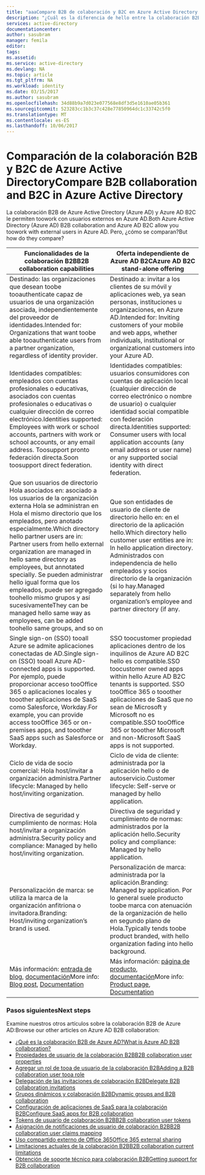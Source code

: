```yaml
---
title: "aaaCompare B2B de colaboración y B2C en Azure Active Directory | Documentos de Microsoft"
description: "¿Cuál es la diferencia de hello entre la colaboración B2B de Azure Active Directory y Azure AD B2C?"
services: active-directory
documentationcenter: 
author: sasubram
manager: femila
editor: 
tags: 
ms.assetid: 
ms.service: active-directory
ms.devlang: NA
ms.topic: article
ms.tgt_pltfrm: NA
ms.workload: identity
ms.date: 03/15/2017
ms.author: sasubram
ms.openlocfilehash: 34d88b9a7d023e077568e8df3d5e1610ae05b361
ms.sourcegitcommit: 523283cc1b3c37c428e77850964dc1c33742c5f0
ms.translationtype: MT
ms.contentlocale: es-ES
ms.lasthandoff: 10/06/2017
---
```

# <a name="compare-b2b-collaboration-and-b2c-in-azure-active-directory"></a><span data-ttu-id="12dae-103">Comparación de la colaboración B2B y B2C de Azure Active Directory</span><span class="sxs-lookup"><span data-stu-id="12dae-103">Compare B2B collaboration and B2C in Azure Active Directory</span></span>

<span data-ttu-id="12dae-104">La colaboración B2B de Azure Active Directory (Azure AD) y Azure AD B2C le permiten toowork con usuarios externos en Azure AD.</span><span class="sxs-lookup"><span data-stu-id="12dae-104">Both Azure Active Directory (Azure AD) B2B collaboration and Azure AD B2C allow you toowork with external users in Azure AD.</span></span> <span data-ttu-id="12dae-105">Pero, ¿cómo se comparan?</span><span class="sxs-lookup"><span data-stu-id="12dae-105">But how do they compare?</span></span>


<span data-ttu-id="12dae-106">Funcionalidades de la colaboración B2B</span><span class="sxs-lookup"><span data-stu-id="12dae-106">B2B collaboration capabilities</span></span> |     <span data-ttu-id="12dae-107">Oferta independiente de Azure AD B2C</span><span class="sxs-lookup"><span data-stu-id="12dae-107">Azure AD B2C stand-alone offering</span></span>
-------- | --------
<span data-ttu-id="12dae-108">Destinado: las organizaciones que desean toobe tooauthenticate capaz de usuarios de una organización asociada, independientemente del proveedor de identidades.</span><span class="sxs-lookup"><span data-stu-id="12dae-108">Intended for: Organizations that want toobe able tooauthenticate users from a partner organization, regardless of identity provider.</span></span> | <span data-ttu-id="12dae-109">Destinado a: invitar a los clientes de su móvil y aplicaciones web, ya sean personas, instituciones u organizaciones, en Azure AD.</span><span class="sxs-lookup"><span data-stu-id="12dae-109">Intended for: Inviting customers of your mobile and web apps, whether individuals, institutional or organizational customers into your Azure AD.</span></span>
<span data-ttu-id="12dae-110">Identidades compatibles: empleados con cuentas profesionales o educativas, asociados con cuentas profesionales o educativas o cualquier dirección de correo electrónico.</span><span class="sxs-lookup"><span data-stu-id="12dae-110">Identities supported: Employees with work or school accounts, partners with work or school accounts, or any email address.</span></span> <span data-ttu-id="12dae-111">Toosupport pronto federación directa.</span><span class="sxs-lookup"><span data-stu-id="12dae-111">Soon toosupport direct federation.</span></span>  | <span data-ttu-id="12dae-112">Identidades compatibles: usuarios consumidores con cuentas de aplicación local (cualquier dirección de correo electrónico o nombre de usuario) o cualquier identidad social compatible con federación directa.</span><span class="sxs-lookup"><span data-stu-id="12dae-112">Identities supported: Consumer users with local application accounts (any email address or user name) or any supported social identity with direct federation.</span></span>
<span data-ttu-id="12dae-113">Que son usuarios de directorio Hola asociados en: asociado a los usuarios de la organización externa Hola se administran en Hola el mismo directorio que los empleados, pero anotado especialmente.</span><span class="sxs-lookup"><span data-stu-id="12dae-113">Which directory hello partner users are in: Partner users from hello external organization are managed in hello same directory as employees, but annotated specially.</span></span> <span data-ttu-id="12dae-114">Se pueden administrar hello igual forma que los empleados, puede ser agregado toohello mismo grupos y así sucesivamente</span><span class="sxs-lookup"><span data-stu-id="12dae-114">They can be managed hello same way as employees, can be added toohello same groups, and so on</span></span>  | <span data-ttu-id="12dae-115">Que son entidades de usuario de cliente de directorio hello en: en el directorio de la aplicación hello.</span><span class="sxs-lookup"><span data-stu-id="12dae-115">Which directory hello customer user entities are in: In hello application directory.</span></span> <span data-ttu-id="12dae-116">Administrados con independencia de hello empleados y socios directorio de la organización (si lo hay.</span><span class="sxs-lookup"><span data-stu-id="12dae-116">Managed separately from hello organization’s employee and partner directory (if any.</span></span>
<span data-ttu-id="12dae-117">Single sign-on (SSO) tooall Azure se admite aplicaciones conectadas de AD.</span><span class="sxs-lookup"><span data-stu-id="12dae-117">Single sign-on (SSO) tooall Azure AD-connected apps is supported.</span></span> <span data-ttu-id="12dae-118">Por ejemplo, puede proporcionar acceso tooOffice 365 o aplicaciones locales y tooother aplicaciones de SaaS como Salesforce, Workday.</span><span class="sxs-lookup"><span data-stu-id="12dae-118">For example, you can provide access tooOffice 365 or on-premises apps, and tooother SaaS apps such as Salesforce or Workday.</span></span>  |  <span data-ttu-id="12dae-119">SSO toocustomer propiedad aplicaciones dentro de los inquilinos de Azure AD B2C hello es compatible.</span><span class="sxs-lookup"><span data-stu-id="12dae-119">SSO toocustomer owned apps within hello Azure AD B2C tenants is supported.</span></span> <span data-ttu-id="12dae-120">SSO tooOffice 365 o tooother aplicaciones de SaaS que no sean de Microsoft y Microsoft no es compatible.</span><span class="sxs-lookup"><span data-stu-id="12dae-120">SSO tooOffice 365 or tooother Microsoft and non-Microsoft SaaS apps is not supported.</span></span>
<span data-ttu-id="12dae-121">Ciclo de vida de socio comercial: Hola host/invitar a organización administra.</span><span class="sxs-lookup"><span data-stu-id="12dae-121">Partner lifecycle: Managed by hello host/inviting organization.</span></span>  | <span data-ttu-id="12dae-122">Ciclo de vida de cliente: administrada por la aplicación hello o de autoservicio.</span><span class="sxs-lookup"><span data-stu-id="12dae-122">Customer lifecycle: Self-serve or managed by hello application.</span></span>
<span data-ttu-id="12dae-123">Directiva de seguridad y cumplimiento de normas: Hola host/invitar a organización administra.</span><span class="sxs-lookup"><span data-stu-id="12dae-123">Security policy and compliance: Managed by hello host/inviting organization.</span></span>  | <span data-ttu-id="12dae-124">Directiva de seguridad y cumplimiento de normas: administrados por la aplicación hello.</span><span class="sxs-lookup"><span data-stu-id="12dae-124">Security policy and compliance: Managed by hello application.</span></span>
<span data-ttu-id="12dae-125">Personalización de marca: se utiliza la marca de la organización anfitriona o invitadora.</span><span class="sxs-lookup"><span data-stu-id="12dae-125">Branding: Host/inviting organization’s brand is used.</span></span>  |    <span data-ttu-id="12dae-126">Personalización de marca: administrada por la aplicación.</span><span class="sxs-lookup"><span data-stu-id="12dae-126">Branding: Managed by application.</span></span> <span data-ttu-id="12dae-127">Por lo general suele producto toobe marca con atenuación de la organización de hello en segundo plano de Hola.</span><span class="sxs-lookup"><span data-stu-id="12dae-127">Typically tends toobe product branded, with hello organization fading into hello background.</span></span>
<span data-ttu-id="12dae-128">Más información: [entrada de blog](https://blogs.technet.microsoft.com/enterprisemobility/2017/02/01/azure-ad-b2b-new-updates-make-cross-business-collab-easy/), [documentación](https://docs.microsoft.com/en-us/azure/active-directory/active-directory-b2b-what-is-azure-ad-b2b)</span><span class="sxs-lookup"><span data-stu-id="12dae-128">More info: [Blog post](https://blogs.technet.microsoft.com/enterprisemobility/2017/02/01/azure-ad-b2b-new-updates-make-cross-business-collab-easy/), [Documentation](https://docs.microsoft.com/en-us/azure/active-directory/active-directory-b2b-what-is-azure-ad-b2b)</span></span>  | <span data-ttu-id="12dae-129">Más información: [página de producto](https://azure.microsoft.com/en-us/services/active-directory-b2c/), [documentación](https://docs.microsoft.com/en-us/azure/active-directory-b2c/)</span><span class="sxs-lookup"><span data-stu-id="12dae-129">More info: [Product page](https://azure.microsoft.com/en-us/services/active-directory-b2c/), [Documentation](https://docs.microsoft.com/en-us/azure/active-directory-b2c/)</span></span>


### <a name="next-steps"></a><span data-ttu-id="12dae-130">Pasos siguientes</span><span class="sxs-lookup"><span data-stu-id="12dae-130">Next steps</span></span>

<span data-ttu-id="12dae-131">Examine nuestros otros artículos sobre la colaboración B2B de Azure AD:</span><span class="sxs-lookup"><span data-stu-id="12dae-131">Browse our other articles on Azure AD B2B collaboration:</span></span>

* [<span data-ttu-id="12dae-132">¿Qué es la colaboración B2B de Azure AD?</span><span class="sxs-lookup"><span data-stu-id="12dae-132">What is Azure AD B2B collaboration?</span></span>](active-directory-b2b-what-is-azure-ad-b2b.md)
* [<span data-ttu-id="12dae-133">Propiedades de usuario de la colaboración B2B</span><span class="sxs-lookup"><span data-stu-id="12dae-133">B2B collaboration user properties</span></span>](active-directory-b2b-user-properties.md)
* [<span data-ttu-id="12dae-134">Agregar un rol de tooa de usuario de la colaboración B2B</span><span class="sxs-lookup"><span data-stu-id="12dae-134">Adding a B2B collaboration user tooa role</span></span>](active-directory-b2b-add-guest-to-role.md)
* [<span data-ttu-id="12dae-135">Delegación de las invitaciones de colaboración B2B</span><span class="sxs-lookup"><span data-stu-id="12dae-135">Delegate B2B collaboration invitations</span></span>](active-directory-b2b-delegate-invitations.md)
* [<span data-ttu-id="12dae-136">Grupos dinámicos y colaboración B2B</span><span class="sxs-lookup"><span data-stu-id="12dae-136">Dynamic groups and B2B collaboration</span></span>](active-directory-b2b-dynamic-groups.md)
* [<span data-ttu-id="12dae-137">Configuración de aplicaciones de SaaS para la colaboración B2B</span><span class="sxs-lookup"><span data-stu-id="12dae-137">Configure SaaS apps for B2B collaboration</span></span>](active-directory-b2b-configure-saas-apps.md)
* [<span data-ttu-id="12dae-138">Tokens de usuario de colaboración B2B</span><span class="sxs-lookup"><span data-stu-id="12dae-138">B2B collaboration user tokens</span></span>](active-directory-b2b-user-token.md)
* [<span data-ttu-id="12dae-139">Asignación de notificaciones de usuario de colaboración B2B</span><span class="sxs-lookup"><span data-stu-id="12dae-139">B2B collaboration user claims mapping</span></span>](active-directory-b2b-claims-mapping.md)
* [<span data-ttu-id="12dae-140">Uso compartido externo de Office 365</span><span class="sxs-lookup"><span data-stu-id="12dae-140">Office 365 external sharing</span></span>](active-directory-b2b-o365-external-user.md)
* [<span data-ttu-id="12dae-141">Limitaciones actuales de la colaboración B2B</span><span class="sxs-lookup"><span data-stu-id="12dae-141">B2B collaboration current limitations</span></span>](active-directory-b2b-current-limitations.md)
* [<span data-ttu-id="12dae-142">Obtención de soporte técnico para colaboración B2B</span><span class="sxs-lookup"><span data-stu-id="12dae-142">Getting support for B2B collaboration</span></span>](active-directory-b2b-support.md)
